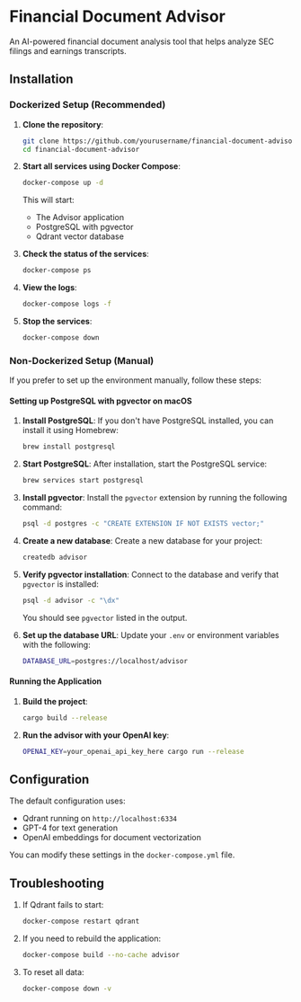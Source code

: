 # Financial Document Advisor

An AI-powered financial document analysis tool that helps analyze SEC filings and earnings transcripts.

## Installation

### Dockerized Setup (Recommended)

1. **Clone the repository**:
   ```bash
   git clone https://github.com/yourusername/financial-document-advisor.git
   cd financial-document-advisor
   ```

2. **Start all services using Docker Compose**:
   ```bash
   docker-compose up -d
   ```

   This will start:
   - The Advisor application
   - PostgreSQL with pgvector
   - Qdrant vector database

3. **Check the status of the services**:
   ```bash
   docker-compose ps
   ```

4. **View the logs**:
   ```bash
   docker-compose logs -f
   ```

5. **Stop the services**:
   ```bash
   docker-compose down
   ```

### Non-Dockerized Setup (Manual)

If you prefer to set up the environment manually, follow these steps:

#### Setting up PostgreSQL with pgvector on macOS

1. **Install PostgreSQL**:
   If you don't have PostgreSQL installed, you can install it using Homebrew:
   ```bash
   brew install postgresql
   ```

2. **Start PostgreSQL**:
   After installation, start the PostgreSQL service:
   ```bash
   brew services start postgresql
   ```

3. **Install pgvector**:
   Install the `pgvector` extension by running the following command:
   ```bash
   psql -d postgres -c "CREATE EXTENSION IF NOT EXISTS vector;"
   ```

4. **Create a new database**:
   Create a new database for your project:
   ```bash
   createdb advisor
   ```

5. **Verify pgvector installation**:
   Connect to the database and verify that `pgvector` is installed:
   ```bash
   psql -d advisor -c "\dx"
   ```

   You should see `pgvector` listed in the output.

6. **Set up the database URL**:
   Update your `.env` or environment variables with the following:
   ```bash
   DATABASE_URL=postgres://localhost/advisor
   ```

#### Running the Application

1. **Build the project**:
   ```bash
   cargo build --release
   ```

2. **Run the advisor with your OpenAI key**:
   ```bash
   OPENAI_KEY=your_openai_api_key_here cargo run --release
   ```

## Configuration

The default configuration uses:
- Qdrant running on `http://localhost:6334`
- GPT-4 for text generation
- OpenAI embeddings for document vectorization

You can modify these settings in the `docker-compose.yml` file.

## Troubleshooting

1. If Qdrant fails to start:
   ```bash
   docker-compose restart qdrant
   ```

2. If you need to rebuild the application:
   ```bash
   docker-compose build --no-cache advisor
   ```

3. To reset all data:
   ```bash
   docker-compose down -v
   ```

